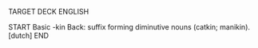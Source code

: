 TARGET DECK
ENGLISH

START
Basic
-kin
Back: suffix forming diminutive nouns (catkin; manikin). [dutch]
END
